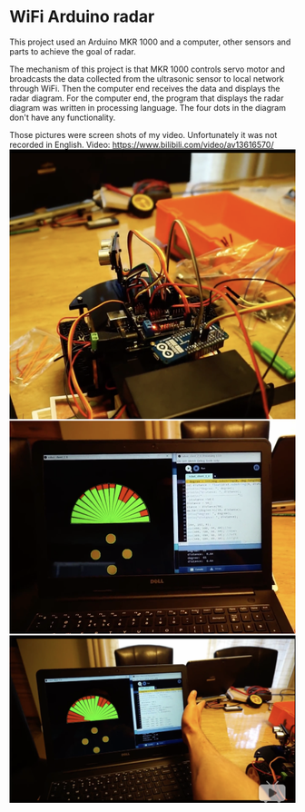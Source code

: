 # WiFi Arduino radar
This project used an Arduino MKR 1000 and a computer, other sensors and parts to achieve the goal of radar.

The mechanism of this project is that MKR 1000 controls servo motor and broadcasts the data collected from the ultrasonic sensor to local network through WiFi. Then the computer end receives the data and displays the radar diagram. For the computer end, the program that displays the radar diagram was written in processing language. The four dots in the diagram don't have any functionality.

Those pictures were screen shots of my video. Unfortunately it was not recorded in English.
Video: https://www.bilibili.com/video/av13616570/
![](https://github.com/zhangyi921/Arduino-radar/blob/master/radar1.png)
![](https://github.com/zhangyi921/Arduino-radar/blob/master/radar2.png)
![](https://github.com/zhangyi921/Arduino-radar/blob/master/radar3.png)
